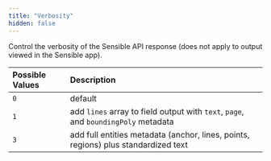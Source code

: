 ```yaml
---
title: "Verbosity"
hidden: false
---
```

Control the verbosity of the Sensible API response (does not apply to output viewed in the Sensible app).

| Possible Values | Description                                                  |
| :-------------- | :----------------------------------------------------------- |
| `0`             | default                                                      |
| `1`             | add `lines` array to field output with `text`, `page`, and `boundingPoly` metadata |
| `3`             | add full entities metadata (anchor, lines, points, regions) plus standardized text |